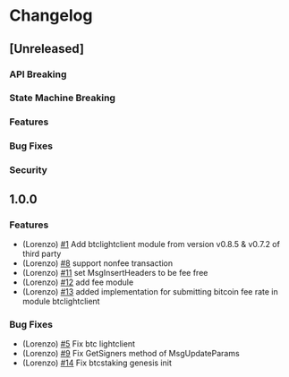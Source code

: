 # Changelog

## [Unreleased]

### API Breaking

### State Machine Breaking

### Features

### Bug Fixes

### Security

## 1.0.0

### Features

* (Lorenzo) [\#1](https://github.com/Lorenzo-Protocol/lorenzo/pull/1) Add btclightclient module from version v0.8.5 & v0.7.2 of third party
* (Lorenzo) [\#8](https://github.com/Lorenzo-Protocol/lorenzo/pull/8) support nonfee transaction
* (Lorenzo) [\#11](https://github.com/Lorenzo-Protocol/lorenzo/pull/11) set MsgInsertHeaders to be fee free
* (Lorenzo) [\#12](https://github.com/Lorenzo-Protocol/lorenzo/pull/12) add fee module
* (Lorenzo) [\#13](https://github.com/Lorenzo-Protocol/lorenzo/pull/13) added implementation for submitting bitcoin fee rate in module btclightclient

### Bug Fixes

* (Lorenzo) [\#5](https://github.com/Lorenzo-Protocol/lorenzo/pull/5) Fix btc lightclient
* (Lorenzo) [\#9](https://github.com/Lorenzo-Protocol/lorenzo/pull/9) Fix GetSigners method of MsgUpdateParams
* (Lorenzo) [\#14](https://github.com/Lorenzo-Protocol/lorenzo/pull/14) Fix btcstaking genesis init